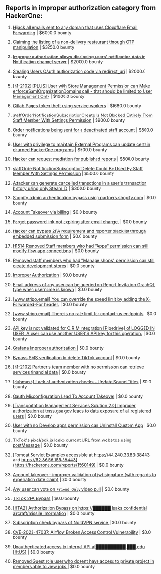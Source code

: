 ## Reports in improper authorization category from HackerOne:

1. [Hijack all emails sent to any domain that uses Cloudflare Email Forwarding](https://hackerone.com/reports/1419341) | $6000.0 bounty

2. [Claiming the listing of a non-delivery restaurant through OTP manipulation](https://hackerone.com/reports/1330529) | $3250.0 bounty

3. [Improper authorization allows disclosing users' notification data in Notification channel server](https://hackerone.com/reports/1314162) | $2000.0 bounty

4. [Stealing Users OAuth authorization code via redirect_uri](https://hackerone.com/reports/1861974) | $2000.0 bounty

5. [[h1-2102] [PLUS] User with Store Management Permission can Make enforceSamlOrganizationDomains call - that should be limited to User Management Only](https://hackerone.com/reports/1084939) | $1900.0 bounty

6. [Gitlab Pages token theft using service workers](https://hackerone.com/reports/1439552) | $1680.0 bounty

7. [staffOrderNotificationSubscriptionCreate Is Not Blocked Entirely From Staff Member With Settings Permission](https://hackerone.com/reports/1102652) | $900.0 bounty

8. [Order notifications being sent for a deactivated staff account](https://hackerone.com/reports/331223) | $500.0 bounty

9. [User with privilege to maintain External Programs can update certain churned HackerOne programs](https://hackerone.com/reports/411930) | $500.0 bounty

10. [Hacker can request mediation for published reports](https://hackerone.com/reports/412988) | $500.0 bounty

11. [staffOrderNotificationSubscriptionDelete Could Be Used By Staff Member With Settings Permission](https://hackerone.com/reports/1102660) | $500.0 bounty

12. [Attacker can generate cancelled transctions in a user's transaction history using only Steam ID](https://hackerone.com/reports/1021776) | $300.0 bounty

13. [Shopify admin authentication bypass using partners.shopify.com](https://hackerone.com/reports/270981) | $0.0 bounty

14. [Account Takeover via billing](https://hackerone.com/reports/394329) | $0.0 bounty

15. [Forget password link not expiring after email change.](https://hackerone.com/reports/411337) | $0.0 bounty

16. [Hacker can bypass 2FA requirement and reporter blacklist through embedded submission form](https://hackerone.com/reports/418767) | $0.0 bounty

17. [H1514 Removed Staff members who had "Apps" permission can still modify flow app connections](https://hackerone.com/reports/416983) | $0.0 bounty

18. [Removed staff members who had "Manage shops" permission can still create development stores](https://hackerone.com/reports/254588) | $0.0 bounty

19. [Improper Authorization](https://hackerone.com/reports/751299) | $0.0 bounty

20. [Email address of any user can be queried on Report Invitation GraphQL type when username is known](https://hackerone.com/reports/792927) | $0.0 bounty

21. [[www.stripo.email] You can override the speed limit by adding the X-Forwarded-For header.](https://hackerone.com/reports/855013) | $0.0 bounty

22. [[www.stripo.email] There is no rate limit for contact-us endpoints](https://hackerone.com/reports/856305) | $0.0 bounty

23. [API key is not validated for C.R.M integration [Pipedrive] of LOGGED IN USER, A user can use another USER'S API key for this operation.](https://hackerone.com/reports/962033) | $0.0 bounty

24. [Grafana Improper authorization ](https://hackerone.com/reports/802011) | $0.0 bounty

25. [Bypass SMS verification to delete TikTok account](https://hackerone.com/reports/964467) | $0.0 bounty

26. [[h1-2102] Partner's team member with no permission can retrieve services financial data](https://hackerone.com/reports/1091380) | $0.0 bounty

27. [[dubmash] Lack of authorization checks - Update Sound Titles](https://hackerone.com/reports/1102365) | $0.0 bounty

28. [Oauth Misconfiguration Lead To Account Takeover](https://hackerone.com/reports/1212374) | $0.0 bounty

29. [[Transportation Management Services Solution 2.0] Improper authorization at  tmss.gsa.gov leads to data exposure of all registered users](https://hackerone.com/reports/1175980) | $0.0 bounty

30. [User with no Develop apps permission can Uninstall Custom App](https://hackerone.com/reports/1466855) | $0.0 bounty

31. [TikTok's pixel/sdk.js leaks current URL from websites using postMessage](https://hackerone.com/reports/1598749) | $0.0 bounty

32. [Tomcat Servlet Examples accessible at https://44.240.33.83:38443 and https://52.36.56.155:38443](https://hackerone.com/reports/1560149) | $0.0 bounty

33. [Account takeover - improper validation of jwt signature (with regards  to experiation date claim)](https://hackerone.com/reports/1760403) | $0.0 bounty

34. [Any user can vote on `Friend Only` video pull](https://hackerone.com/reports/1793940) | $0.0 bounty

35. [TikTok 2FA Bypass](https://hackerone.com/reports/1247108) | $0.0 bounty

36. [[HTA2] Authorization Bypass on https://██████ leaks confidential aircraft/missile information](https://hackerone.com/reports/736391) | $0.0 bounty

37. [Subscription check bypass of NordVPN service ](https://hackerone.com/reports/2012443) | $0.0 bounty

38. [CVE-2023-47037: Airflow Broken Access Control Vulnerability](https://hackerone.com/reports/2249299) | $0.0 bounty

39. [Unauthenticated access to internal API at██████████.███.edu  [HtUS]](https://hackerone.com/reports/1627980) | $0.0 bounty

40. [Removed Guest role user who dosent have access to private project in members able to view jobs ](https://hackerone.com/reports/2668302) | $0.0 bounty


